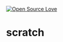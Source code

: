 [![Open Source Love](https://badges.frapsoft.com/os/v2/open-source-150x25.png?v=102)](https://github.com/ellerbrock/open-source-badge/)  
# scratch
